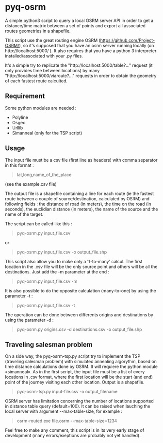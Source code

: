 # pyq-osrm

A simple python3 script to query a local OSRM server API in order to get a distance/time matrix between a set of points and export all associated routes geometries in a shapefile.

This script use the great routing engine OSRM (https://github.com/Project-OSRM/), so it's supposed that you have an osrm server running locally (on http://localhost:5000/ ). It also requires that you have a python 3 interpreter installed/associated with your .py files.

It's a simple try to replicate the "http://localhost:5000/table?..." request (it only provides time between locations) by many "http://localhost:5000/viaroute?..." requests in order to obtain the geometry of each fastest route calculted.

## Requirement
Some python modules are needed :
* Polyline
* Osgeo
* Urllib
* Simanneal (only for the TSP script)

## Usage 
The input file must be a csv file (first line as headers) with comma separator in this format :
>    lat,long,name_of_the_place

(see the example.csv file)

The output file is a shapefile containing a line for each route (ie the fastest route between a couple of source/destination, calculated by OSRM) and following fields : the distance of road (in meters), the time on the road (in seconds), the euclidian distance (in meters), the name of the source and the name of the target.

The script can be called like this :
> pyq-osrm.py input_file.csv

or
> pyq-osrm.py input_file.csv -o output_file.shp

This script also allow you to make only a '1-to-many' calcul. The first location in the .csv file will be the only source point and others will be all the destinations. Just add the -m parameter at the end :
>	pyq-osrm.py input_file.csv -m

It is also possible to do the opposite calculation (many-to-one) by using the parameter -t :
> pyq-osrm.py input_file.csv -t

The operation can be done between differents origins and destinations by using the parameter -d :
> pyq-osrm.py origins.csv -d destinations.csv -o output_file.shp

## Traveling salesman problem
On a side way, the pyq-osrm-tsp.py script try to implement the TSP (traveling salesman problem) with simulated annealing algorythm, based on time distance calculations done by OSRM. It will requiere the python module «simanneal».
As in the first script, the input file must be a list of every locations in .csv format, where the first location will be the start (and end) point of the journey visiting each other location. Output is a shapefile.
> pyq-osrm-tsp.py input-file.csv -o output_filename

OSRM server has limitation concerning the number of locations supported in distance table query (default=100).
It can be raised when lauching the local server with argument --max-table-size, for example :
> osrm-routed.exe file.osrm --max-table-size=1234

Feel free to make any comment, this script is in its very early stage of development (many errors/exeptions are probably not yet handled).
